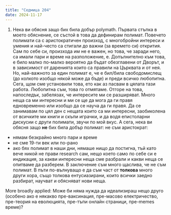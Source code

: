 ```yaml
---
title: "Седмица 204"
date: 2024-11-17
---
```


1. Нека ви обясня защо бих била добър polymath. 
Първата стъпка в моето обяснение, се състой в това да дефинирам полимат. Повечето полимати са с аристократичен произход, с многобройни интереси и умения и най-често са стигали до важни (за времето си) открития. Сам по себе си, произхода им не е важен, но това, че заради него, са имали пари и време на разположение, е. Допълнително към това, е било малко по-малко вероятно да бъдат обезглавени от Дворът, и в зависимост от даренията които са правили на Църквата и от нея. 
Но, най-важното за един полимат е, че е бил/била свободомислещ (до колкото изобщо някой може да бъде) и преди всичко любопитна. 
Сега, щом сме установили това, ето как аз пасвам в цялата тази работа. Любопитна съм, това го отмятаме. Отгоре на това, напоследък, забелязах, че интересите ми се разширяват. Много неща са ми интересни и ми се ще да мога да ги правя едновременно или изобщо да се науча да ги правя. Да се занимавам по цял ден с нещата които са ми интересни, заобиколена от всичките ми книги и скъпи играчки, и да водя епистоларни дискусии с други полимати, звучи по мой вкус. А сега, нека ви обясня защо **не** бих била добър полимат:
не съм аристократ:
- нямам безкрайно много пари и време 
- не сме 19-ти век или по-рано
- ако бях полимат в наши дни, нямаше нищо да постигна, тъй като вече никой не прави research сам, нещо което само по себе си е индикация, за какви интересни неща сме разбрали и какви неща се опитваме да разберем.
В заключение съм много щаслива, че не съм полимат. В пъти по-вълнуващо е да съм част от **толкова** много други хора, също толкова ентусиазирани, които всички заедно разбират, научват и обясняват нови неща. 

More broadly applied: Може би няма нужда да идеализираш нещо друго (особено ако е някакво пре-ваксинация, пре-масово електричество, пре-теория на еволюцията, пре-тъпи онлайн страници, пре-memes време)? 

<script src="https://utteranc.es/client.js"
        repo="wiseblondie/brum-thoughts-chain"
        issue-term="pathname"
        theme="github-light"
        crossorigin="anonymous"
        async>
</script>
